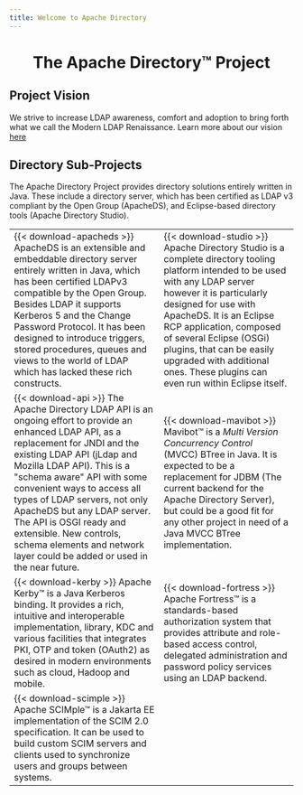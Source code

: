 ```yaml
---
title: Welcome to Apache Directory
---
```


<STYLE type="text/css">
h1 {text-align: center;}
</STYLE>

# The Apache Directory&trade; Project

## Project Vision

We strive to increase LDAP awareness, comfort and adoption to bring forth what we call the Modern LDAP Renaissance. Learn more about our vision [here](https://directory.apache.org/vision.html)

## Directory Sub-Projects

The Apache Directory Project provides directory solutions entirely written in Java. These include a directory server, which has been certified as LDAP v3 compliant by the Open Group (ApacheDS), and Eclipse-based directory tools (Apache Directory Studio).

<table id="subProjects">
  <tbody>
    <tr>
      <!-- ApacheDS project -->
	    <td>
        {{< download-apacheds >}}
		ApacheDS is an extensible and embeddable directory server entirely written in Java, which has been certified LDAPv3 compatible by the Open Group. Besides LDAP it supports Kerberos 5 and the Change Password Protocol. It has been designed to introduce triggers, stored procedures, queues and views to the world of LDAP which has lacked these rich constructs. 
	    </td>
      <!-- Apache Studio project -->
	    <td>
        {{< download-studio >}}
		    Apache Directory Studio is a complete directory tooling platform intended to be used with any LDAP server however it is particularly designed for use with ApacheDS. It is an Eclipse RCP application, composed of several Eclipse (OSGi) plugins, that can be easily upgraded with additional ones. These plugins can even run within Eclipse itself.  
	    </td>
	  </tr>
    <tr>
      <!-- Apache LDAP API project -->
      <td>
        {{< download-api >}}
        The Apache Directory LDAP API is an ongoing effort to provide an enhanced LDAP API, as a replacement for JNDI and the existing LDAP API (jLdap and Mozilla LDAP API).
        This is a "schema aware" API with some convenient ways to access all types of LDAP servers, not only ApacheDS but any LDAP server.
        The API is OSGI ready and extensible. New controls, schema elements and network layer could be added or used in the near future. 
      </td>
      <!-- Apache Mavibot project -->
      <td>
        {{< download-mavibot >}}
        Mavibot&trade; is a <em>Multi Version Concurrency Control</em> (MVCC) BTree in Java. It is expected to be a replacement for JDBM (The current backend for the Apache Directory Server), but could be a good fit for any other project in need of a Java MVCC BTree implementation. 
      </td>
    </tr>
    <tr>
      <!-- Apache Kerby project -->
      <td>
        {{< download-kerby >}}
        Apache Kerby&trade; is a Java Kerberos binding. It provides a rich, intuitive and interoperable implementation, library, KDC and various facilities that integrates PKI, OTP and token (OAuth2) as desired in modern environments such as cloud, Hadoop and mobile.
      </td>
      <!-- Apache Fortress project -->
      <td>
        {{< download-fortress >}}
        Apache Fortress&trade; is a standards-based authorization system that provides attribute and role-based access control, delegated administration and password policy services using an LDAP backend.
      </td>
    </tr>
    <tr>
      <!-- Apache SCIMple project -->
      <td>
        {{< download-scimple >}}
        Apache SCIMple&trade; is a Jakarta EE implementation of the SCIM 2.0 specification. It can be used to build custom SCIM servers and clients used to synchronize users and groups between systems.
      </td>
      <td></td>
    </tr>
  </tbody>
</table>
